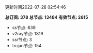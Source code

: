 更新时间2022-07-28 02:54:46

**总订阅: 378**
**总节点: 13484**
**有效节点: 2615**
- ss节点: 639
- v2ray节点: 1819
- ssr节点: 3
- trojan节点: 154
